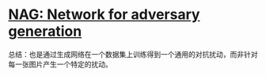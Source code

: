 # [NAG: Network for adversary generation](https://arxiv.org/abs/1712.03390)

总结：也是通过生成网络在一个数据集上训练得到一个通用的对抗扰动，而非针对每一张图片产生一个特定的扰动。
